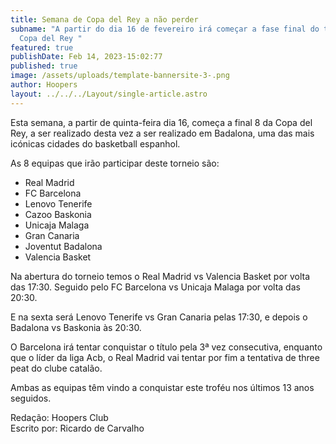 ```yaml
---
title: Semana de Copa del Rey a não perder
subname: "A partir do dia 16 de fevereiro irá começar a fase final do torneio da
  Copa del Rey "
featured: true
publishDate: Feb 14, 2023-15:02:77
published: true
image: /assets/uploads/template-bannersite-3-.png
author: Hoopers
layout: ../../../Layout/single-article.astro
---
```

<!--StartFragment-->

Esta semana, a partir de quinta-feira dia 16, começa a final 8 da Copa del Rey, a ser realizado desta vez a ser realizado em Badalona, uma das mais icónicas cidades do basketball espanhol. 

As 8 equipas que irão participar deste torneio são: 

* Real Madrid
* FC Barcelona
* Lenovo Tenerife
* Cazoo Baskonia
* Unicaja Malaga
* Gran Canaria
* Joventut Badalona
* Valencia Basket



Na abertura do torneio temos o Real Madrid vs Valencia Basket por volta das 17:30. Seguido pelo FC Barcelona vs Unicaja Malaga por volta das 20:30.

E na sexta será Lenovo Tenerife vs Gran Canaria pelas 17:30, e depois o Badalona vs Baskonia às 20:30.



O Barcelona irá tentar conquistar o título pela 3ª vez consecutiva, enquanto que o líder da liga Acb, o Real Madrid vai tentar por fim a tentativa de three peat do clube catalão. 

Ambas as equipas têm vindo a conquistar este troféu nos últimos 13 anos seguidos.



R﻿edação: Hoopers Club\
E﻿scrito por: Ricardo de Carvalho

<!--EndFragment-->